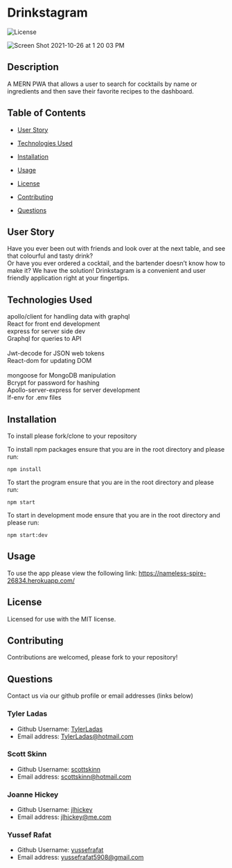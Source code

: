 # Drinkstagram

![License](https://img.shields.io/badge/License-MIT-<blue>)

![Screen Shot 2021-10-26 at 1 20 03 PM](https://user-images.githubusercontent.com/78171259/138930469-2f7b79ee-8fdb-4250-86c3-5e13bb5ae878.png)

## Description

A MERN PWA that allows a user to search for cocktails by name or ingredients and then save their favorite recipes to the dashboard.

## Table of Contents

* [User Story](#userStory)

* [Technologies Used](#technologiesUsed)

* [Installation](#installation)

* [Usage](#usage)

* [License](#license)

* [Contributing](#contributing)

* [Questions](#questions)

## User Story
Have you ever been out with friends and look over at the next table, and see that colourful and tasty drink?  
Or have you ever ordered a cocktail, and the bartender doesn’t know how to make it? 
We have the solution! Drinkstagram is a convenient and user friendly application right at your fingertips.

## Technologies Used
 
apollo/client for handling data with graphql<br>			React for front end development<br>
express for server side dev<br>					Graphql for queries to API<br>	
Jwt-decode for JSON web tokens<br>				React-dom for updating DOM<br>	
mongoose for MongoDB manipulation<br>		Bcrypt for password for hashing<br>
Apollo-server-express for server development<br>		If-env for .env files<br>

## Installation

To install please fork/clone to your repository

To install npm packages ensure that you are in the root directory and please run:

```
npm install
```

To start the program ensure that you are in the root directory and please run:

```
npm start
```

To start in development mode ensure that you are in the root directory and please run:

```
npm start:dev
```

## Usage

To use the app please view the following link: https://nameless-spire-26834.herokuapp.com/

## License
    
Licensed for use with the MIT license.

## Contributing

Contributions are welcomed, please fork to your repository!

## Questions

Contact us via our github profile or email addresses (links below)

### Tyler Ladas

- Github Username: [TylerLadas](https://github.com/TylerLadas)
- Email address: TylerLadas@hotmail.com

### Scott Skinn

- Github Username: [scottskinn](https://github.com/scottskinn)
- Email address: scottskinn@hotmail.com

### Joanne Hickey

- Github Username: [jlhickey](https://github.com/jlhickey)
- Email address: jlhickey@me.com

### Yussef Rafat

- Github Username: [yussefrafat](https://github.com/yussefrafat)
- Email address: yussefrafat5908@gmail.com
